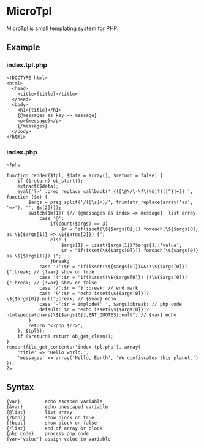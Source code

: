 # MicroTpl

MicroTpl is small templating system for PHP.

## Example
### index.tpl.php

    <!DOCTYPE html>
    <html>
      <head>
        <title>{title}</title>
      </head>
      <body>
        <h1>{title}</h1>
        {@messages as key => message}
        <p>{message}</p>
        {/messages}
      </body>
    </html>

### index.php

    <?php

    function render($tpl, $data = array(), $return = false) {
        if ($return) ob_start();
        extract($data);
        eval('?>' .preg_replace_callback('_{([\@\/\-\?\!\&]?)([^}]+)}_', function ($m) {
            $args = preg_split('/([\s]+)/', trim(str_replace(array('as', '=>'), '', $m[2])));
            switch($m[1]) {// {@messages as index => message}  list array. 
                case '@':
                    if(count($args) == 3)
                        $r = "if(isset(\${$args[0]})) foreach(\${$args[0]} as \${$args[1]} => \${$args[2]}) {";
                    else {
                        $args[1] = isset($args[1])?$args[1]:'value';
                        $r = "if(isset(\${$args[0]})) foreach(\${$args[0]} as \${$args[1]}) {";
                    }break;
                case '?':$r = "if(isset(\${$args[0]})&&!!\${$args[0]}){";break; // {?var} show on true
                case '!':$r = "if(!isset(\${$args[0]})||!\${$args[0]}){";break; // {!var} show on false
                case '/':$r = '}';break; // end mark
                case '&':$r = "echo isset(\${$args[0]})?\${$args[0]}:null";break; // {&var} echo 
                case '-':$r = implode(' ', $args);break; // php code
                default: $r = "echo isset(\${$args[0]})?htmlspecialchars(\${$args[0]},ENT_QUOTES):null"; // {var} echo 
            }
            return "<?php $r?>";    
        }, $tpl));
        if ($return) return ob_get_clean();
    }
    render(file_get_contents('index.tpl.php'), array(
        'title' => 'Hello world.', 
        'messages' => array('Hello, Earth', 'We confiscates this planet.')
    ));
    ?>

## Syntax

    {var}         echo escaped variable
    {&var}        echo unescaped variable
    {@list}       list array
    {?bool}       show block on true
    {!bool}       show block on false
    {/list}       end of array or block
    {php code}    process php code
    {var='value'} assign value to variable
